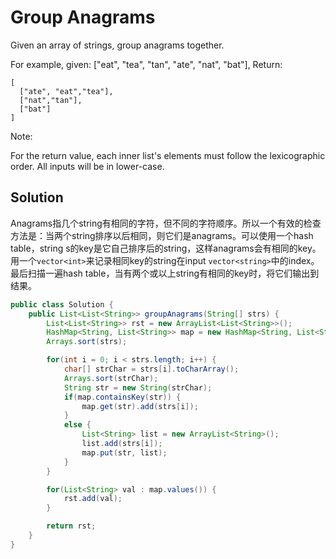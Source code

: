 # Group Anagrams

Given an array of strings, group anagrams together.

For example, given: ["eat", "tea", "tan", "ate", "nat", "bat"], 
Return:

    [
      ["ate", "eat","tea"],
      ["nat","tan"],
      ["bat"]
    ]

Note:

For the return value, each inner list's elements must follow the lexicographic order.
All inputs will be in lower-case.

## Solution

Anagrams指几个string有相同的字符，但不同的字符顺序。所以一个有效的检查方法是：当两个string排序以后相同，则它们是anagrams。可以使用一个hash table，string s的key是它自己排序后的string，这样anagrams会有相同的key。用一个`vector<int>`来记录相同key的string在input `vector<string>`中的index。最后扫描一遍hash table，当有两个或以上string有相同的key时，将它们输出到结果。

```java
public class Solution {
    public List<List<String>> groupAnagrams(String[] strs) {
        List<List<String>> rst = new ArrayList<List<String>>();
        HashMap<String, List<String>> map = new HashMap<String, List<String>>();
        Arrays.sort(strs);

        for(int i = 0; i < strs.length; i++) {
            char[] strChar = strs[i].toCharArray();
            Arrays.sort(strChar);
            String str = new String(strChar);
            if(map.containsKey(str)) {
                map.get(str).add(strs[i]);
            }
            else {
                List<String> list = new ArrayList<String>();
                list.add(strs[i]);
                map.put(str, list);
            }
        }

        for(List<String> val : map.values()) {
            rst.add(val);
        }

        return rst;
    }
}
```